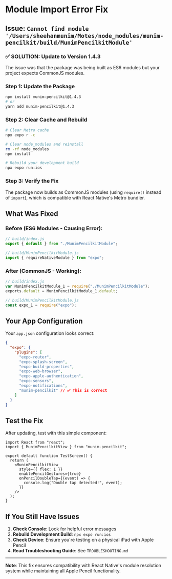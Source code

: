 # Module Import Error Fix

## Issue: `Cannot find module '/Users/sheehanmunim/Motes/node_modules/munim-pencilkit/build/MunimPencilkitModule'`

### ✅ **SOLUTION: Update to Version 1.4.3**

The issue was that the package was being built as ES6 modules but your project expects CommonJS modules.

### **Step 1: Update the Package**

```bash
npm install munim-pencilkit@1.4.3
# or
yarn add munim-pencilkit@1.4.3
```

### **Step 2: Clear Cache and Rebuild**

```bash
# Clear Metro cache
npx expo r -c

# Clear node_modules and reinstall
rm -rf node_modules
npm install

# Rebuild your development build
npx expo run:ios
```

### **Step 3: Verify the Fix**

The package now builds as CommonJS modules (using `require()` instead of `import`), which is compatible with React Native's Metro bundler.

## What Was Fixed

### **Before (ES6 Modules - Causing Error):**

```javascript
// build/index.js
export { default } from "./MunimPencilkitModule";

// build/MunimPencilkitModule.js
import { requireNativeModule } from "expo";
```

### **After (CommonJS - Working):**

```javascript
// build/index.js
var MunimPencilkitModule_1 = require("./MunimPencilkitModule");
exports.default = MunimPencilkitModule_1.default;

// build/MunimPencilkitModule.js
const expo_1 = require("expo");
```

## Your App Configuration

Your `app.json` configuration looks correct:

```json
{
  "expo": {
    "plugins": [
      "expo-router",
      "expo-splash-screen",
      "expo-build-properties",
      "expo-web-browser",
      "expo-apple-authentication",
      "expo-sensors",
      "expo-notifications",
      "munim-pencilkit" // ✅ This is correct
    ]
  }
}
```

## Test the Fix

After updating, test with this simple component:

```tsx
import React from "react";
import { MunimPencilkitView } from "munim-pencilkit";

export default function TestScreen() {
  return (
    <MunimPencilkitView
      style={{ flex: 1 }}
      enablePencilGestures={true}
      onPencilDoubleTap={(event) => {
        console.log("Double tap detected!", event);
      }}
    />
  );
}
```

## If You Still Have Issues

1. **Check Console**: Look for helpful error messages
2. **Rebuild Development Build**: `npx expo run:ios`
3. **Check Device**: Ensure you're testing on a physical iPad with Apple Pencil
4. **Read Troubleshooting Guide**: See `TROUBLESHOOTING.md`

---

**Note**: This fix ensures compatibility with React Native's module resolution system while maintaining all Apple Pencil functionality.
